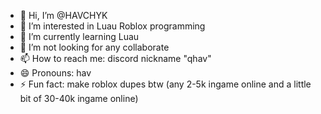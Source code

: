 - 👋 Hi, I’m @HAVCHYK
- 👀 I’m interested in Luau Roblox programming
- 🌱 I’m currently learning Luau
- 💞️ I’m not looking for any collaborate
- 📫 How to reach me: discord nickname "qhav"
- 😄 Pronouns: hav
- ⚡ Fun fact: make roblox dupes btw (any 2-5k ingame online and a little bit of 30-40k ingame online)

<!---
HAVCHYK/HAVCHYK is a ✨ special ✨ repository because its `README.md` (this file) appears on your GitHub profile.
You can click the Preview link to take a look at your changes.
--->
